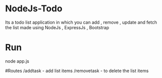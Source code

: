 # NodeJs-Todo
Its a todo list application in which you can add , remove , update and fetch the list made using NodeJs , ExpressJs , Bootstrap

# Run
node app.js

#Routes 
/addtask - add list items
/removetask -  to delete the list items

